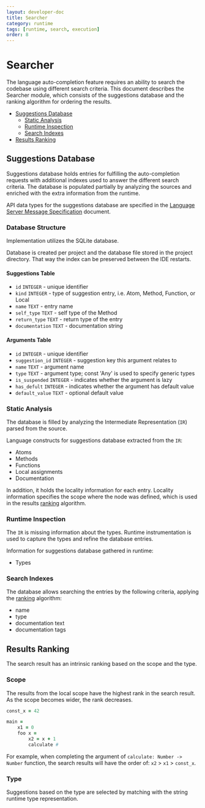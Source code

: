 ```yaml
---
layout: developer-doc
title: Searcher
category: runtime
tags: [runtime, search, execution]
order: 8
---
```


# Searcher
The language auto-completion feature requires an ability to search the codebase
using different search criteria. This document describes the Searcher module,
which consists of the suggestions database and the ranking algorithm for
ordering the results.

<!-- MarkdownTOC levels="2,3" autolink="true" -->

- [Suggestions Database](#suggestions-database)
  - [Static Analysis](#static-analysis)
  - [Runtime Inspection](#runtime-inspection)
  - [Search Indexes](#search-indexes)
- [Results Ranking](#results-ranking)

<!-- /MarkdownTOC -->

## Suggestions Database
Suggestions database holds entries for fulfilling the auto-completion requests
with additional indexes used to answer the different search criteria. The
database is populated partially by analyzing the sources and enriched with the
extra information from the runtime.

API data types for the suggestions database are specified in the [Language
Server Message Specification](../language-server/protocol-language-server.md)
document.

### Database Structure

Implementation utilizes the SQLite database.

Database is created per project and the database file stored in the project
directory. That way the index can be preserved between the IDE restarts.

#### Suggestions Table

* `id` `INTEGER` - unique identifier
* `kind` `INTEGER` - type of suggestion entry, i.e. Atom, Method, Function, or
  Local
* `name` `TEXT` - entry name
* `self_type` `TEXT` - self type of the Method
* `return_type` `TEXT` - return type of the entry
* `documentation` `TEXT` - documentation string

#### Arguments Table

* `id` `INTEGER` - unique identifier
* `suggestion_id` `INTEGER` - suggestion key this argument relates to
* `name` `TEXT` - argument name
* `type` `TEXT` - argument type; const 'Any' is used to specify generic types
* `is_suspended` `INTEGER` - indicates whether the argument is lazy
* `has_defult` `INTEGER` - indicates whether the argument has default value
* `default_value` `TEXT` - optional default value

### Static Analysis
The database is filled by analyzing the Intermediate Representation (`IR`)
parsed from the source.

Language constructs for suggestions database extracted from the `IR`:

- Atoms
- Methods
- Functions
- Local assignments
- Documentation

In addition, it holds the locality information for each entry. Locality
information specifies the scope where the node was defined, which is used in the
results [ranking](#results-ranking) algorithm.

### Runtime Inspection
The `IR` is missing information about the types. Runtime instrumentation is used
to capture the types and refine the database entries.

Information for suggestions database gathered in runtime:

- Types

### Search Indexes
The database allows searching the entries by the following criteria, applying
the [ranking](#results-ranking) algorithm:

- name
- type
- documentation text
- documentation tags

## Results Ranking
The search result has an intrinsic ranking based on the scope and the type.

### Scope
The results from the local scope have the highest rank in the search result. As
the scope becomes wider, the rank decreases.

``` ruby
const_x = 42

main =
    x1 = 0
    foo x =
        x2 = x + 1
        calculate #
```

For example, when completing the argument of `calculate: Number -> Number`
function, the search results will have the order of: `x2` > `x1` > `const_x`.

### Type

Suggestions based on the type are selected by matching with the string runtime
type representation.
